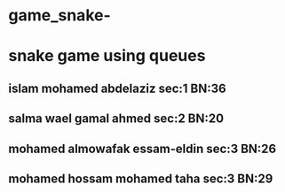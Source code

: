 # game_snake-
# snake game using queues
## islam mohamed abdelaziz   sec:1  BN:36
## salma wael gamal ahmed    sec:2  BN:20
## mohamed almowafak essam-eldin sec:3 BN:26
## mohamed hossam mohamed taha  sec:3 BN:29
